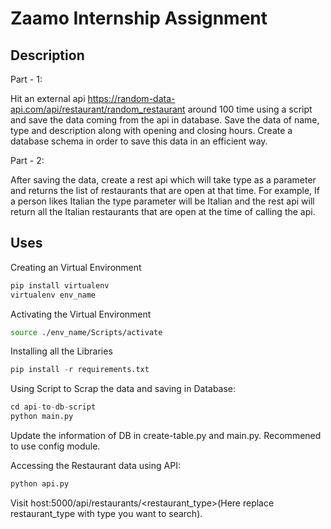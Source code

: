 # Zaamo Internship Assignment

## Description

Part - 1:

Hit an external api https://random-data-api.com/api/restaurant/random_restaurant around 100
time using a script and save the data coming from the api in database. Save the data of name,
type and description along with opening and closing hours. Create a database schema in order
to save this data in an efficient way.

Part - 2:

After saving the data, create a rest api which will take type as a parameter and returns the list of
restaurants that are open at that time.
For example, If a person likes Italian the type parameter will be Italian and the rest api will
return all the Italian restaurants that are open at the time of calling the api.

## Uses

Creating an Virtual Environment

```python
pip install virtualenv
virtualenv env_name
```

Activating the Virtual Environment

```bash
source ./env_name/Scripts/activate
```

Installing all the Libraries

```python
pip install -r requirements.txt
```

Using Script to Scrap the data and saving in Database:

```python
cd api-to-db-script
python main.py
```

Update the information of DB in create-table.py and main.py. Recommened to use config module.

Accessing the Restaurant data using API:

```python
python api.py
```

Visit host:5000/api/restaurants/<restaurant_type>(Here replace restaurant_type with type you want to search).